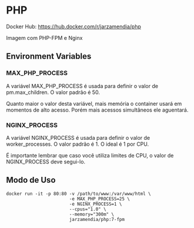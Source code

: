 # PHP

Docker Hub: https://hub.docker.com/r/jarzamendia/php

Imagem com PHP-FPM e Nginx

## Environment Variables

### MAX_PHP_PROCESS

A variável MAX_PHP_PROCESS é usada para definir o valor de pm.max_children. O valor padrão é 50.

Quanto maior o valor desta variável, mais memória o container usará em momentos de alto acesso. Porém mais acessos simultâneos ele aguentará.


### NGINX_PROCESS

A variável NGINX_PROCESS é usada para definir o valor de worker_processes. O valor padrão é 1. O ideal é 1 por CPU.

É importante lembrar que caso você utiliza limites de CPU, o valor de NGINX_PROCESS deve segui-lo.

## Modo de Uso

```shell
docker run -it -p 80:80 -v /path/to/www:/var/www/html \ 
                        -e MAX_PHP_PROCESS=25 \
                        -e NGINX_PROCESS=1 \
                        --cpus="1.0" \
                        --memory="300m" \
                        jarzamendia/php:7-fpm
```